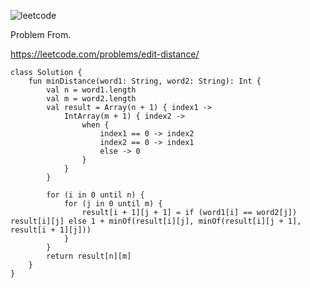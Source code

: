 ![leetcode](https://user-images.githubusercontent.com/77060863/221403708-4dc57417-7141-45db-ac83-be48aa9b6c81.png)

Problem From.

https://leetcode.com/problems/edit-distance/

```
class Solution {
    fun minDistance(word1: String, word2: String): Int {
        val n = word1.length
        val m = word2.length
        val result = Array(n + 1) { index1 ->
            IntArray(m + 1) { index2 ->
                when {
                    index1 == 0 -> index2
                    index2 == 0 -> index1
                    else -> 0
                }
            }
        }

        for (i in 0 until n) {
            for (j in 0 until m) {
                result[i + 1][j + 1] = if (word1[i] == word2[j]) result[i][j] else 1 + minOf(result[i][j], minOf(result[i][j + 1], result[i + 1][j]))
            }
        }
        return result[n][m] 
    }
}
```

